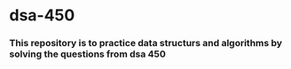 # dsa-450
### This repository is to practice data structurs and algorithms by solving the questions from dsa 450
